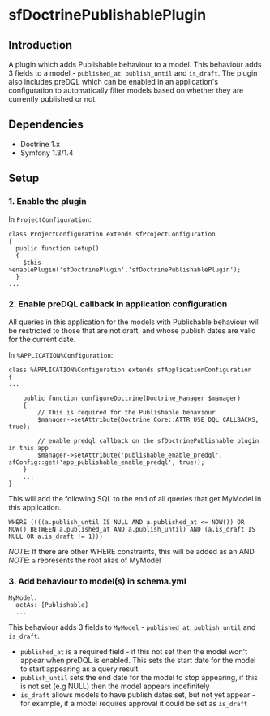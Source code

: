 sfDoctrinePublishablePlugin
===========================

Introduction
------------

A plugin which adds Publishable behaviour to a model.  This behaviour adds 3 fields to a model - `published_at`, `publish_until` and `is_draft`.
The plugin also includes preDQL which can be enabled in an application's configuration to automatically filter models based on whether they are 
currently published or not.

Dependencies
------------

 * Doctrine 1.x
 * Symfony 1.3/1.4

Setup
-----

### 1. Enable the plugin

In `ProjectConfiguration`:
  
    class ProjectConfiguration extends sfProjectConfiguration
    {
      public function setup()
      {
        $this->enablePlugin('sfDoctrinePlugin','sfDoctrinePublishablePlugin');
      }
    ...

### 2. Enable preDQL callback in application configuration

All queries in this application for the models with Publishable behaviour will be restricted to those that are not draft, and whose publish dates
are valid for the current date.

In ``%APPLICATION%Configuration``:

    class %APPLICATION%Configuration extends sfApplicationConfiguration
	{
	...

    	public function configureDoctrine(Doctrine_Manager $manager)
    	{
      		// This is required for the Publishable behaviour
      		$manager->setAttribute(Doctrine_Core::ATTR_USE_DQL_CALLBACKS, true);  
    
      		// enable predql callback on the sfDoctrinePublishable plugin in this app
      		$manager->setAttribute('publishable_enable_predql', sfConfig::get('app_publishable_enable_predql', true));
    	}
    	...
	}

This will add the following SQL to the end of all queries that get MyModel in this application.

    WHERE ((((a.publish_until IS NULL AND a.published_at <= NOW()) OR NOW() BETWEEN a.published_at AND a.publish_until) AND (a.is_draft IS NULL OR a.is_draft != 1)))

*NOTE*: If there are other WHERE constraints, this will be added as an AND  
*NOTE*: `a` represents the root alias of MyModel


### 3. Add behaviour to model(s) in schema.yml

    MyModel:
      actAs: [Publishable]
      ...

This behaviour adds 3 fields to `MyModel` - `published_at`, `publish_until` and `is_draft`.

 * `published_at` is a required field - if this not set then the model won't appear when preDQL is enabled.  This sets the start date for the model 
to start appearing as a query result  
 * `publish_until` sets the end date for the model to stop appearing, if this is not set (e.g NULL) then the model appears indefinitely
 * `is_draft` allows models to have publish dates set, but not yet appear - for example, if a model requires approval it could be set as `is_draft`
